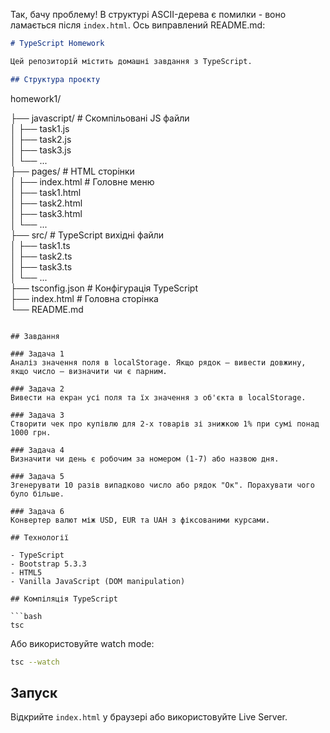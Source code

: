 Так, бачу проблему! В структурі ASCII-дерева є помилки - воно ламається після `index.html`. Ось виправлений README.md:

```markdown
# TypeScript Homework

Цей репозиторій містить домашні завдання з TypeScript.

## Структура проєкту

```
homework1/

├── javascript/              # Скомпільовані JS файли
\
│   ├── task1.js
\
│   ├── task2.js
\
│   ├── task3.js
\
│   └── ...
\
├── pages/                   # HTML сторінки
\
│   ├── index.html           # Головне меню
\
│   ├── task1.html
\
│   ├── task2.html
\
│   ├── task3.html
\
│   └── ...
\
├── src/                     # TypeScript вихідні файли
\
│   ├── task1.ts
\
│   ├── task2.ts
\
│   ├── task3.ts
\
│   └── ...
\
├── tsconfig.json            # Конфігурація TypeScript
\
├── index.html               # Головна сторінка
\
└── README.md
```

## Завдання

### Задача 1
Аналіз значення поля в localStorage. Якщо рядок – вивести довжину, якщо число – визначити чи є парним.

### Задача 2
Вивести на екран усі поля та їх значення з об'єкта в localStorage.

### Задача 3
Створити чек про купівлю для 2-х товарів зі знижкою 1% при сумі понад 1000 грн.

### Задача 4
Визначити чи день є робочим за номером (1-7) або назвою дня.

### Задача 5
Згенерувати 10 разів випадково число або рядок "Ок". Порахувати чого було більше.

### Задача 6
Конвертер валют між USD, EUR та UAH з фіксованими курсами.

## Технології

- TypeScript
- Bootstrap 5.3.3
- HTML5
- Vanilla JavaScript (DOM manipulation)

## Компіляція TypeScript

```bash
tsc
```

Або використовуйте watch mode:

```bash
tsc --watch
```

## Запуск

Відкрийте `index.html` у браузері або використовуйте Live Server.
```